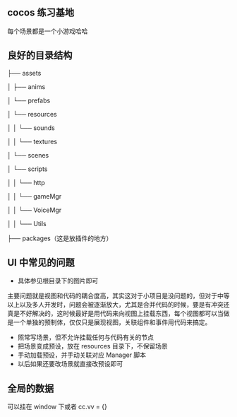 ## cocos 练习基地

每个场景都是一个小游戏哈哈

## 良好的目录结构

├── assets

│   ├── anims

│   └── prefabs

│   └── resources

│   │   └── sounds

│   │   └── textures

│   └── scenes

│   └── scripts

│   │   └── http

│   │   └── gameMgr

│   │   └── VoiceMgr

│   │   └── Utils


├── packages（这是放插件的地方）


## UI 中常见的问题
- 具体参见根目录下的图片即可

主要问题就是视图和代码的耦合度高，其实这对于小项目是没问题的，但对于中等以上以及多人开发时，问题会被逐渐放大，尤其是合并代码的时候，要是有冲突还真是不好解决的，这时候最好是用代码来向视图上挂载东西，每个视图都可以当做是一个单独的预制体，仅仅只是展现视图，关联组件和事件用代码来搞定。

- 照常写场景，但不允许挂载任何与代码有关的节点
- 把场景变成预设，放在 resources 目录下，不保留场景
- 手动加载预设，并手动关联对应 Manager 脚本
- 以后如果还要改场景就直接改预设即可

## 全局的数据
可以挂在 window 下或者 cc.vv = {}
